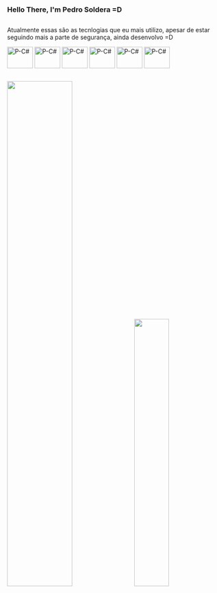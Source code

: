 ### Hello There, I'm Pedro Soldera =D

##
Atualmente essas são as tecnlogias que eu mais utilizo, apesar de estar seguindo mais a parte de segurança, ainda desenvolvo =D
<div style="display: inline_block">
  <img align="center" alt="P-C#" height="50" width="60" src="https://cdn.jsdelivr.net/gh/devicons/devicon/icons/csharp/csharp-original.svg">
  <img align="center" alt="P-C#" height="50" width="60" src="https://cdn.jsdelivr.net/gh/devicons/devicon/icons/flutter/flutter-original.svg">
  <img align="center" alt="P-C#" height="50" width="60" src="https://cdn.jsdelivr.net/gh/devicons/devicon/icons/dart/dart-original.svg">
  <img align="center" alt="P-C#" height="50" width="60" src="https://cdn.jsdelivr.net/gh/devicons/devicon/icons/python/python-original.svg">
  <img align="center" alt="P-C#" height="50" width="60" src="https://cdn.jsdelivr.net/gh/devicons/devicon/icons/html5/html5-original.svg">
  <img align="center" alt="P-C#" height="50" width="60" src="https://cdn.jsdelivr.net/gh/devicons/devicon/icons/css3/css3-original.svg">
</div>

  ##
<div class='container'>
<img style="height: auto; width: 55%;" class="img" src="https://github-readme-stats.vercel.app/api?username=psoldera&show_icons=true&theme=chartreuse-dark" />
&nbsp;
&nbsp;
<img style="height: auto; width: 40%;" class="img" src="https://github-readme-stats.vercel.app/api/top-langs/?username=psoldera&theme=chartreuse-dark&langs_count=8&layout=compact" /></div>
</div>
